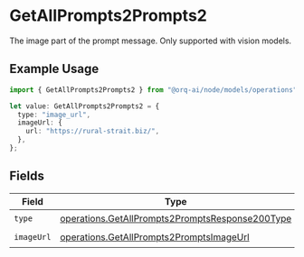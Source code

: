# GetAllPrompts2Prompts2

The image part of the prompt message. Only supported with vision models.

## Example Usage

```typescript
import { GetAllPrompts2Prompts2 } from "@orq-ai/node/models/operations";

let value: GetAllPrompts2Prompts2 = {
  type: "image_url",
  imageUrl: {
    url: "https://rural-strait.biz/",
  },
};
```

## Fields

| Field                                                                                                              | Type                                                                                                               | Required                                                                                                           | Description                                                                                                        |
| ------------------------------------------------------------------------------------------------------------------ | ------------------------------------------------------------------------------------------------------------------ | ------------------------------------------------------------------------------------------------------------------ | ------------------------------------------------------------------------------------------------------------------ |
| `type`                                                                                                             | [operations.GetAllPrompts2PromptsResponse200Type](../../models/operations/getallprompts2promptsresponse200type.md) | :heavy_check_mark:                                                                                                 | N/A                                                                                                                |
| `imageUrl`                                                                                                         | [operations.GetAllPrompts2PromptsImageUrl](../../models/operations/getallprompts2promptsimageurl.md)               | :heavy_check_mark:                                                                                                 | N/A                                                                                                                |